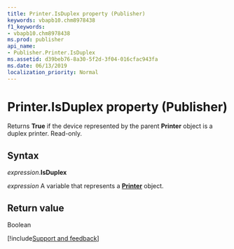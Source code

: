 ```yaml
---
title: Printer.IsDuplex property (Publisher)
keywords: vbapb10.chm8978438
f1_keywords:
- vbapb10.chm8978438
ms.prod: publisher
api_name:
- Publisher.Printer.IsDuplex
ms.assetid: d39beb76-8a30-5f2d-3f04-016cfac943fa
ms.date: 06/13/2019
localization_priority: Normal
---
```



# Printer.IsDuplex property (Publisher)

Returns **True** if the device represented by the parent **Printer** object is a duplex printer. Read-only.


## Syntax

_expression_.**IsDuplex**

_expression_ A variable that represents a **[Printer](Publisher.Printer.md)** object.


## Return value

Boolean


[!include[Support and feedback](~/includes/feedback-boilerplate.md)]